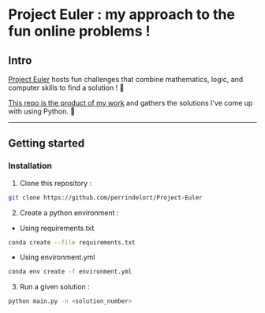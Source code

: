 # Project Euler : my approach to the fun online problems !

## Intro

[Project Euler](https://projecteuler.net/) hosts fun challenges that combine mathematics, logic, and computer skills to find a solution ! 🧠


[This repo is the product of my work](https://github.com/perrindelort) and gathers the solutions I've come up with using Python. 🐍

----

## Getting started
### Installation
1. Clone this repository :
```bash
git clone https://github.com/perrindelort/Project-Euler
```
2. Create a python environment :
 - Using requirements.txt
```bash
conda create --file requirements.txt
```
 - Using environment.yml
```bash
conda env create -f environment.yml
```

3. Run a given solution :
```bash
python main.py -n <solution_number>
```
